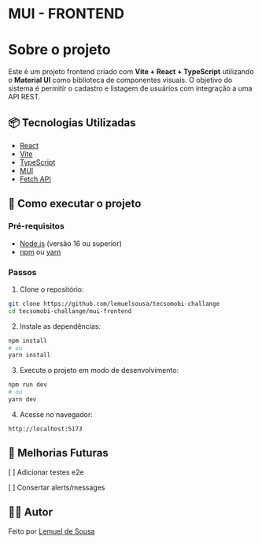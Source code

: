 # MUI - FRONTEND
# Sobre o projeto

Este é um projeto frontend criado com **Vite + React + TypeScript** utilizando o **Material UI** como biblioteca de componentes visuais. O objetivo do sistema é permitir o cadastro e listagem de usuários com integração a uma API REST.


## 📦 Tecnologias Utilizadas

- [React](https://reactjs.org/)
- [Vite](https://vitejs.dev/)
- [TypeScript](https://www.typescriptlang.org/)
- [MUI](https://mui.com/)
- [Fetch API](https://developer.mozilla.org/pt-BR/docs/Web/API/Fetch_API)

## 🔧 Como executar o projeto

### Pré-requisitos

- [Node.js](https://nodejs.org/) (versão 16 ou superior)
- [npm](https://www.npmjs.com/) ou [yarn](https://yarnpkg.com/)

### Passos

1. Clone o repositório:

```bash
git clone https://github.com/lemuelsousa/tecsomobi-challange
cd tecsomobi-challange/mui-frontend
```

2. Instale as dependências:

```bash
npm install
# ou
yarn install
```

3. Execute o projeto em modo de desenvolvimento:

```bash
npm run dev
# ou
yarn dev
```

4. Acesse no navegador:

```
http://localhost:5173
```

## 🚧 Melhorias Futuras
[ ] Adicionar testes e2e

[ ] Consertar alerts/messages

## 🧑‍💻 Autor

Feito por [Lemuel de Sousa](https://github.com/lemuelsousa/)